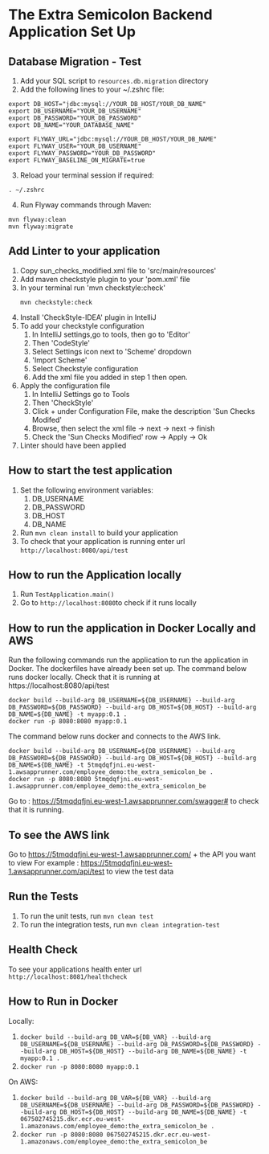# The Extra Semicolon Backend Application Set Up

Database Migration - Test
---

1. Add your SQL script to `resources.db.migration` directory
2. Add the following lines to your ~/.zshrc file:

```
export DB_HOST="jdbc:mysql://YOUR_DB_HOST/YOUR_DB_NAME"
export DB_USERNAME="YOUR_DB_USERNAME"
export DB_PASSWORD="YOUR_DB_PASSWORD"
export DB_NAME="YOUR_DATABASE_NAME"

export FLYWAY_URL="jdbc:mysql://YOUR_DB_HOST/YOUR_DB_NAME"
export FLYWAY_USER="YOUR_DB_USERNAME"
export FLYWAY_PASSWORD="YOUR_DB_PASSWORD"
export FLYWAY_BASELINE_ON_MIGRATE=true
```

3. Reload your terminal session if required:

```
. ~/.zshrc
```

4. Run Flyway commands through Maven:

```
mvn flyway:clean
mvn flyway:migrate
```

Add Linter to your application
---
1. Copy sun_checks_modified.xml file to 'src/main/resources'
2. Add maven checkstyle plugin to your 'pom.xml' file
3. In your terminal run 'mvn checkstyle:check'
   ```
   mvn checkstyle:check
   ```
4. Install 'CheckStyle-IDEA' plugin in IntelliJ
5. To add your checkstyle configuration
   1. In IntelliJ settings,go to tools, then go to 'Editor' 
   2. Then 'CodeStyle'
   3. Select Settings icon next to 'Scheme' dropdown
   4. 'Import Scheme'
   5. Select Checkstyle configuration
   6. Add the xml file you added in step 1 then open.
6. Apply the configuration file
   1. In IntelliJ Settings go to Tools
   2. Then 'CheckStyle'
   3. Click + under Configuration File, make the description 'Sun Checks Modifed'
   4. Browse, then select the xml file -> next -> next -> finish
   5. Check the 'Sun Checks Modified' row -> Apply -> Ok
7. Linter should have been applied

How to start the test application
---

1. Set the following environment variables:
    1. DB_USERNAME
    2. DB_PASSWORD
    3. DB_HOST
    4. DB_NAME
2. Run `mvn clean install` to build your application
3. To check that your application is running enter url `http://localhost:8080/api/test`

How to run the Application locally
---
1. Run `TestApplication.main()`
2. Go to `http://localhost:8080`to check if it runs locally

How to run the application in Docker Locally and AWS
---
Run the following commands run the application to run the application in Docker. The dockerfiles have already been set up. The command below runs docker locally. Check that it is running at https://localhost:8080/api/test
```
docker build --build-arg DB_USERNAME=${DB_USERNAME} --build-arg DB_PASSWORD=${DB_PASSWORD} --build-arg DB_HOST=${DB_HOST} --build-arg DB_NAME=${DB_NAME} -t myapp:0.1 .
docker run -p 8080:8080 myapp:0.1
```

The command below runs docker and connects to the AWS link.
```
docker build --build-arg DB_USERNAME=${DB_USERNAME} --build-arg DB_PASSWORD=${DB_PASSWORD} --build-arg DB_HOST=${DB_HOST} --build-arg DB_NAME=${DB_NAME} -t 5tmqdqfjni.eu-west-1.awsapprunner.com/employee_demo:the_extra_semicolon_be .
docker run -p 8080:8080 5tmqdqfjni.eu-west-1.awsapprunner.com/employee_demo:the_extra_semicolon_be
```
Go to : https://5tmqdqfjni.eu-west-1.awsapprunner.com/swagger# to check that it is running.

To see the AWS link
---
Go to https://5tmqdqfjni.eu-west-1.awsapprunner.com/ + the API you want to view 
For example : https://5tmqdqfjni.eu-west-1.awsapprunner.com/api/test to view the test data

Run the Tests
---
1. To run the unit tests, run `mvn clean test`
2. To run the integration tests, run `mvn clean integration-test`

Health Check
---

To see your applications health enter url `http://localhost:8081/healthcheck`

How to Run in Docker
---

Locally:

1. ```docker build --build-arg DB_VAR=${DB_VAR} --build-arg DB_USERNAME=${DB_USERNAME} --build-arg DB_PASSWORD=${DB_PASSWORD} --build-arg DB_HOST=${DB_HOST} --build-arg DB_NAME=${DB_NAME} -t myapp:0.1 .```
2. ```docker run -p 8080:8080 myapp:0.1```

On AWS:

1. ```docker build --build-arg DB_VAR=${DB_VAR} --build-arg DB_USERNAME=${DB_USERNAME} --build-arg DB_PASSWORD=${DB_PASSWORD} --build-arg DB_HOST=${DB_HOST} --build-arg DB_NAME=${DB_NAME} -t 067502745215.dkr.ecr.eu-west-1.amazonaws.com/employee_demo:the_extra_semicolon_be .```
2. ```docker run -p 8080:8080 067502745215.dkr.ecr.eu-west-1.amazonaws.com/employee_demo:the_extra_semicolon_be```
